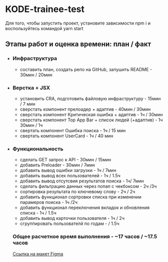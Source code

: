 # **KODE-trainee-test**
Для того, чтобы запустить проект, установите зависимости npm i и воспользуйтесь командой yarn start

## Этапы работ и оценка времени: план / факт
* ### Инфраструктура
  * составить план, создать репо на GitHub, запушить README - 30мин / 20мин

* ### Верстка + JSX
  * установить CRA, подготовить файловую инфраструктуру - 15мин / 7 мин
  * сверстать компонент прелоадер + адаптив - 40мин / 30мин
  * сверстать компонент Критическая ошибка + адаптив - 1ч / 30мин
  * сверстать компонент Top App Bar  + список людей (+адаптив) - 1ч 30мин / 1ч
  * свертать компонент Ошибка поиска - 1ч / 15 мин
  * свертать компонент UserCard - 1ч / 40 мин


* ### Функциональность
  * сделать GET запрос к API - 30мин / 15мин
  * добавить Preloader - 30мин / 7мин
  * добавить вывод ошибки загрузки - 1ч / 7мин
  * добавить вывод всех пользователей - 1ч / 1.5ч
  * добавить вывод отсутсвия результатов поиска - 1ч/ 7мин
  * сделать фильтрацию данных через попап с чекбоксом - 2ч /3ч
  * сортировка результата по ключевому слову - 2ч / 2ч
  * добавить функционал сортровки списка при изменении парамеров поиска - 1ч /2ч  
  * добавить функционал переключения вкладок и обновления списка - 1ч / 1.5ч
  * добавить вывод карточки пользователя - 1ч / 2ч
  * сгруппировать пользователй по годам - / 1.5ч



  ### Общее расчетное время выполнения - ~17 часов / ~17.5 часов


  [Ссылка на макет Figma](https://www.figma.com/file/GRRKONipVClULsfdCAuVs1/KODE-Trainee-Dev-%D0%9E%D1%81%D0%B5%D0%BD%D1%8C'21?node-id=11%3A14414)






  

